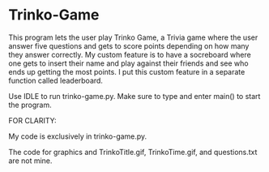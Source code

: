 # Trinko-Game

This program lets the user play Trinko Game, a Trivia game where the user answer five questions and gets to score points depending on how many they answer correctly. My custom feature is to have a socreboard where one gets to insert their name and play against their friends and see who ends up getting the most points. I put this custom feature in a separate function called leaderboard.

Use IDLE to run trinko-game.py. Make sure to type and enter main() to start the program.

FOR CLARITY:

My code is exclusively in trinko-game.py.

The code for graphics and TrinkoTitle.gif, TrinkoTime.gif, and questions.txt are not mine.
